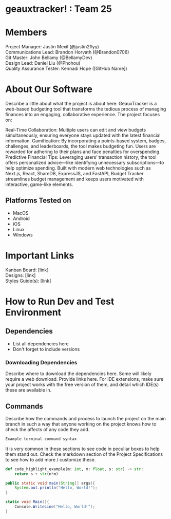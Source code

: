 # geauxtracker! : Team 25
# Members
Project Manager: Justin Mexil (@justin2flyy)\
Communications Lead: Brandon Horvath (@Brandon0706)\
Git Master: John Bellamy (@BellamyDev)\
Design Lead: Daniel Liu (@Phohou)\
Quality Assurance Tester: Kennadi Hope ([GitHub Name])

# About Our Software

Describe a little about what the project is about here:				GeauxTracker is a web-based budgeting tool that transforms the tedious process of managing finances into an engaging, collaborative experience. The project focuses on:

Real-Time Collaboration: Multiple users can edit and view budgets simultaneously, ensuring everyone stays updated with the latest financial information.
Gamification: By incorporating a points-based system, badges, challenges, and leaderboards, the tool makes budgeting fun. Users are rewarded for adhering to their plans and face penalties for overspending.
Predictive Financial Tips: Leveraging users’ transaction history, the tool offers personalized advice—like identifying unnecessary subscriptions—to help optimize spending.
Built with modern web technologies such as Next.js, React, ShareDB, ExpressJS, and FastAPI, Budget Tracker streamlines budget management and keeps users motivated with interactive, game-like elements.
## Platforms Tested on
- MacOS
- Android
- iOS
- Linux
- Windows
# Important Links
Kanban Board: [link]\
Designs: [link]\
Styles Guide(s): [link]

# How to Run Dev and Test Environment

## Dependencies
- List all dependencies here
- Don't forget to include versions
### Downloading Dependencies
Describe where to download the dependencies here. Some will likely require a web download. Provide links here. For IDE extensions, make sure your project works with the free version of them, and detail which IDE(s) these are available in. 

## Commands
Describe how the commands and process to launch the project on the main branch in such a way that anyone working on the project knows how to check the affects of any code they add.

```sh
Example terminal command syntax
```

It is very common in these sections to see code in peculiar boxes to help them stand out. Check the markdown section of the Project Specifications to see how to add more / customize these.

```python
def code_highlight_example(m: int, m: float, s: str) -> str:
	return s + str(n*m)
```

```java
public static void main(String[] args){
	System.out.println("Hello, World!");
}
```

```c#
static void Main(){
	Console.WriteLine("Hello, World!");
}
```
